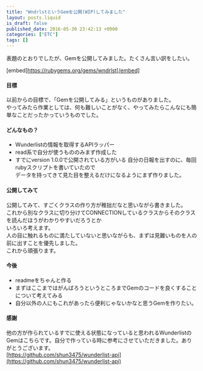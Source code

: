 ```yaml
---
title: "WndrlstというGemを公開(WIP)してみました"
layout: posts.liquid
is_draft: false
published_date: 2016-05-30 23:42:13 +0900
categories: ["ETC"]
tags: []
---
```


表題のとおりでしたが、Gemを公開してみました。たくさん言い訳をしたい。

[embed]https://rubygems.org/gems/wndrlst[/embed]

#### 目標
以前からの目標で、「Gemを公開してみる」というものがありました。  
やってみたら作業としては、何も難しいことがなく、やってみたらこんなにも簡単なことだったかっていうものでした。

#### どんなもの？
- Wunderlistの情報を取得するAPIラッパー
- read系で自分が使うもののみまず作成した
- すでにversion 1.0.0で公開されている方がいる
自分の日報を出すのに、毎回rubyスクリプトを書いていたので  
データを持ってきて見た目を整えるだけになるようにまず作りました。

#### 公開してみて
公開してみて、すごくクラスの作り方が稚拙だなと思いながら書きました。  
これから別なクラスに切り分けてCONNECTIONしているクラスからそのクラスを読んだほうがわかりやすいだろうとか  
いろいろ考えます。  
人の目に触れるものに満たしていないと思いながらも、まずは見難いものを人の前に出すことを優先しました。  
これから頑張ります。

#### 今後
- readmeをちゃんと作る
- まずはここまではがんばろうというところまでGemのコードを良くすることについて考えてみる
- 自分以外の人にもこれがあったら便利じゃないかなと思うGemを作りたい。
#### 感謝
他の方が作られているすでに使える状態になっていると思われるWunderlistのGemはこちらです。自分で作っている時に参考にさせていただきました。ありがとうございます。  
[https://github.com/shun3475/wunderlist-api](https://github.com/shun3475/wunderlist-api)



